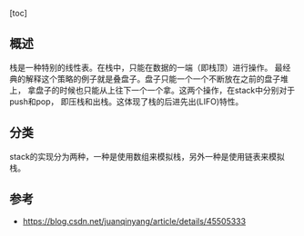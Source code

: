 [toc]
## 概述
栈是一种特别的线性表。在栈中，只能在数据的一端（即栈顶）进行操作。
最经典的解释这个策略的例子就是叠盘子。盘子只能一个一个不断放在之前的盘子堆上，
拿盘子的时候也只能从上往下一个一个拿。这两个操作，在stack中分别对于push和pop，
即压栈和出栈。这体现了栈的后进先出(LIFO)特性。

## 分类
stack的实现分为两种，一种是使用数组来模拟栈，另外一种是使用链表来模拟栈。
## 参考
- https://blog.csdn.net/juanqinyang/article/details/45505333